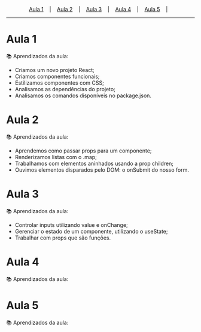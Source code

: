 <p align="center">
  <!-- <a href="https://event-platform-sage.vercel.app/">Link</a> &nbsp;&nbsp;&nbsp;|&nbsp;&nbsp;&nbsp; -->
  <a href="#aula-1">Aula 1</a> &nbsp;&nbsp;&nbsp;|&nbsp;&nbsp;&nbsp;
  <a href="#aula-2">Aula 2</a> &nbsp;&nbsp;&nbsp;|&nbsp;&nbsp;&nbsp;
  <a href="#aula-3">Aula 3</a> &nbsp;&nbsp;&nbsp;|&nbsp;&nbsp;&nbsp;
  <a href="#aula-4">Aula 4</a> &nbsp;&nbsp;&nbsp;|&nbsp;&nbsp;&nbsp;
  <a href="#aula-5">Aula 5</a> &nbsp;&nbsp;&nbsp;|&nbsp;&nbsp;&nbsp;
</p>

---

# Aula 1
:books: Aprendizados da aula:
<ul>
  <li>Criamos um novo projeto React;</li>
  <li>Criamos componentes funcionais;</li>
  <li>Estilizamos componentes com CSS;</li>
  <li>Analisamos as dependências do projeto;</li>
  <li>Analisamos os comandos disponíveis no package.json.</li>
</ul>

# Aula 2
:books: Aprendizados da aula:
<ul>
  <li>Aprendemos como passar props para um componente;</li>
  <li>Renderizamos listas com o .map;</li>
  <li>Trabalhamos com elementos aninhados usando a prop children;</li>
  <li>Ouvimos elementos disparados pelo DOM: o onSubmit do nosso form.</li>
</ul>


# Aula 3
:books: Aprendizados da aula:
<ul>
  <li>Controlar inputs utilizando value e onChange;</li>
  <li>Gerenciar o estado de um componente, utilizando o useState;</li>
  <li>Trabalhar com props que são funções.</li>
</ul>


# Aula 4
:books: Aprendizados da aula:


# Aula 5
:books: Aprendizados da aula: